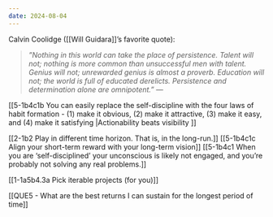```yaml
---
date: 2024-08-04
---
```

Calvin Coolidge ([[Will Guidara]]’s favorite quote):
>*”Nothing in this world can take the place of persistence. Talent will not; nothing is more common than unsuccessful men with talent. Genius will not; unrewarded genius is almost a proverb. Education will not; the world is full of educated derelicts. Persistence and determination alone are omnipotent.”* — 

[[5-1b4c1b You can easily replace the self-discipline with the four laws of habit formation - (1) make it obvious, (2) make it attractive, (3) make it easy, and (4) make it satisfying |Actionability beats visibility ]]

[[2-1b2 Play in different time horizon. That is, in the long-run.]]
[[5-1b4c1c Align your short-term reward with your long-term vision]]
[[5-1b4c1 When you are ‘self-disciplined’ your unconscious is likely not engaged, and you’re probably not solving any real problems.]]

[[1-1a5b4.3a Pick iterable projects (for you)]]

[[QUE5 - What are the best returns I can sustain for the longest period of time]]

